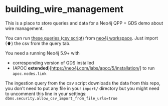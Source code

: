 # building_wire_management

This is a place to store queries and data for a Neo4j QPP + GDS demo about wire management.

You can run [these queries (csv script)](./building_queries.csv) from [neo4j workspace](https://workspace-preview.neo4j.io/).
Just import (⬆) the csv from the query tab.

You need a running Neo4j 5.9+ with
- corresponding version of GDS installed
- (APOC **extended**)[https://neo4j.com/labs/apoc/5/installation/] to run `apoc.nodes.link`

The ingestion query from the csv script downloads the data from this repo, you don't need to put any file in your `import/` directory but you might need to uncomment this line in your settings:
`dbms.security.allow_csv_import_from_file_urls=true`
